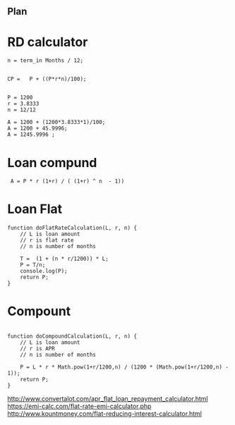## Plan


# RD calculator
```
n = term_in Months / 12;


CP =   P + ((P*r*n)/100);


P = 1200
r = 3.8333
n = 12/12

A = 1200 + (1200*3.8333*1)/100;
A = 1200 + 45.9996;
A = 1245.9996 ;
```

# Loan compund

```
 A = P * r (1+r) / ( (1+r) ^ n  - 1))  
```

# Loan Flat
```
function doFlatRateCalculation(L, r, n) {
	// L is loan amount
	// r is flat rate
	// n is number of months
	
	T =  (1 + (n * r/1200)) * L;
	P = T/n;
	console.log(P);
	return P;
}
```
# Compount 
```

function doCompoundCalculation(L, r, n) {
	// L is loan amount
	// r is APR
	// n is number of months

	P = L * r * Math.pow(1+r/1200,n) / (1200 * (Math.pow(1+r/1200,n) - 1));
	return P;
}
```
http://www.convertalot.com/apr_flat_loan_repayment_calculator.html
https://emi-calc.com/flat-rate-emi-calculator.php
http://www.kountmoney.com/flat-reducing-interest-calculator.html

